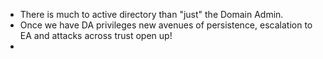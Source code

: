 - There is much to active directory than "just" the Domain Admin.
- Once we have DA privileges new avenues of persistence, escalation to EA and attacks across trust open up!
- 